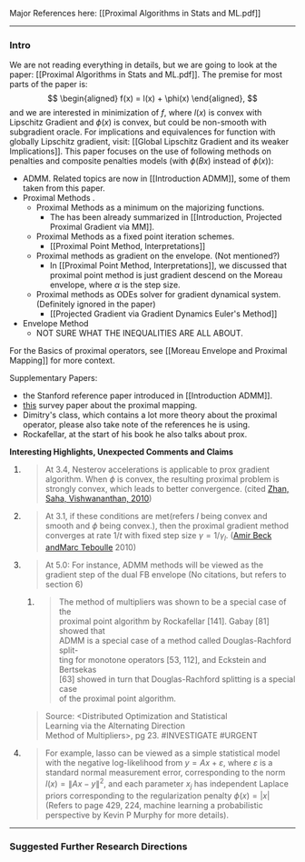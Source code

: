 Major References here: [[Proximal Algorithms in Stats and ML.pdf]]

---
### **Intro**

We are not reading everything in details, but we are going to look at the paper: [[Proximal Algorithms in Stats and ML.pdf]]. The premise for most parts of the paper is: 
$$
\begin{aligned}
    f(x) = l(x) + \phi(x)
\end{aligned},
$$
and we are interested in minimization of $f$, where $l(x)$ is convex with Lipschitz Gradient and $\phi(x)$ is convex, but could be non-smooth with subgradient oracle. For implications and equivalences for function with globally Lipschitz gradient, visit: [[Global Lipschitz Gradient and its weaker Implications]]. This paper focuses on the use of following methods on penalties and composite penalties models (with $\phi(Bx)$ instead of $\phi(x)$): 
* ADMM. Related topics are now in [[Introduction ADMM]], some of them taken from this paper. 
* Proximal Methods .
	* Proximal Methods as a minimum on the majorizing functions.
		* The has been already summarized in [[Introduction, Projected Proximal Gradient via MM]]. 
	* Proximal Methods as a fixed point iteration schemes. 
		* [[Proximal Point Method, Interpretations]]
	* Proximal methods as gradient on the envelope. (Not mentioned?)
		* In [[Proximal Point Method, Interpretations]], we discussed that proximal point method is just gradient descend on the Moreau envelope, where $\alpha$ is the step size. 
	* Proximal methods as ODEs solver for gradient dynamical system. (Definitely ignored in the paper)
		* [[Projected Gradient via Gradient Dynamics Euler's Method]]
* Envelope Method
	* NOT SURE WHAT THE INEQUALITIES ARE ALL ABOUT. 

For the Basics of proximal operators, see [[Moreau Envelope and Proximal Mapping]] for more context. 

Supplementary Papers: 
* the Stanford reference paper introduced in [[Introduction ADMM]]. 
* [this](https://web.stanford.edu/~boyd/papers/pdf/prox_algs.pdf) survey paper about the proximal mapping. 
* Dimitry's class, which contains a lot more theory about the proximal operator, please also take note of the references he is using. 
* Rockafellar, at the start of his book he also talks about prox. 

**Interesting Highlights, Unexpected Comments and Claims**
1. > At 3.4, Nesterov accelerations is applicable to prox gradient algorithm. When $\phi$ is convex, the resulting proximal problem is strongly convex, which leads to better convergence. (cited [Zhan, Saha, Vishwananthan, 2010](https://arxiv.org/abs/1109.6058))
2. > At 3.1, if these conditions are met(refers $l$ being convex and smooth and $\phi$ being convex.), then the proximal gradient method converges at rate $1/t$ with fixed step size $\gamma=1/\gamma_l$. ([Amir Beck andMarc Teboulle](http://www.math.tau.ac.il/~teboulle/papers/gradient_chapter.pdf) 2010)
3. > At 5.0: For instance, ADMM methods will be viewed as the gradient step of the dual FB envelope (No citations, but refers to section 6)
	1. > The method of multipliers was shown to be a special case of the  
	proximal point algorithm by Rockafellar \[141\]. Gabay \[81\] showed that  
	ADMM is a special case of a method called Douglas-Rachford split-  
	ting for monotone operators \[53, 112\], and Eckstein and Bertsekas  
	\[63\] showed in turn that Douglas-Rachford splitting is a special case  
	of the proximal point algorithm.
	> 
	> Source: \<Distributed Optimization and Statistical  
	Learning via the Alternating Direction  
	Method of Multipliers\>, pg 23. 
	> #INVESTIGATE #URGENT 
1. >For example, lasso can be viewed as a simple statistical model with the negative log-likelihood from $y=A x+\varepsilon$, where $\varepsilon$ is a standard normal measurement error, corresponding to the norm $l(x)=\|A x-y\|^2$, and each parameter $x_j$ has independent Laplace priors corresponding to the regularization penalty $\phi(x)=|x|$ (Refers to page 429, 224, machine learning a probabilistic perspective by Kevin P Murphy for more details). 



---
### **Suggested Further Research Directions**






